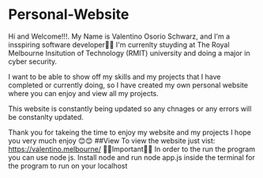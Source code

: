 # Personal-Website
 Hi and Welcome!!!. My Name is Valentino Osorio Schwarz, and I'm a insspiring software developer🎉🎉
 I'm currenlty stuyding at The Royal Melbourne Insitution of Technology (RMIT) university and doing a major in cyber security. 

 I want to be able to show off my skills and my projects that I have completed or currently doing, so I have created my own personal website
 where you can enjoy and view all my projects. 

 This website is constantly being updated so any chnages or any errors will be constanlty updated. 

 Thank you for takeing the time to enjoy my website and my projects I hope you very much enjoy 😊😊
##View 
To view the website just vist: https://valentino.melbourne/ 
🚨🚨Important🚨🚨 
In order to the run the program you can use node js. Install node and run node app.js inside the terminal for the program to run on your localhost
